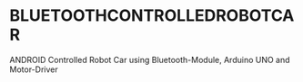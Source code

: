 # BLUETOOTHCONTROLLEDROBOTCAR
ANDROID Controlled Robot Car using Bluetooth-Module, Arduino UNO and Motor-Driver
